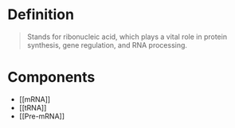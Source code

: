 # Definition
> Stands for ribonucleic acid, which plays a vital role in protein synthesis, gene regulation, and RNA processing.
# Components
- [[mRNA]]
- [[tRNA]]
- [[Pre-mRNA]]